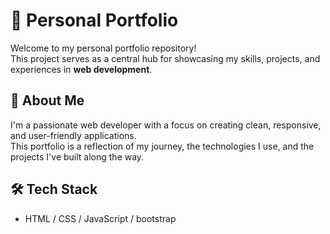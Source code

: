 
# 💼 Personal Portfolio

Welcome to my personal portfolio repository!  
This project serves as a central hub for showcasing my skills, projects, and experiences in **web development**.

## 🚀 About Me

I'm a passionate web developer with a focus on creating clean, responsive, and user-friendly applications.  
This portfolio is a reflection of my journey, the technologies I use, and the projects I've built along the way.



## 🛠️ Tech Stack

- HTML / CSS / JavaScript / bootstrap 


